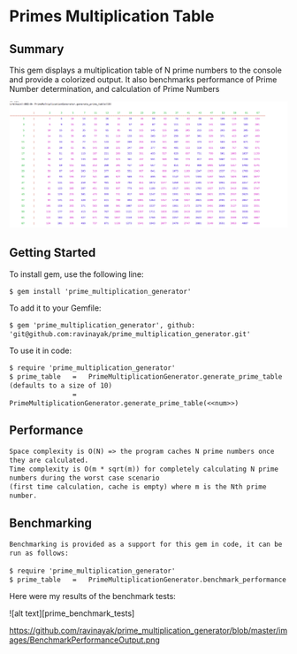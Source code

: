 # Primes Multiplication Table

## Summary

This gem displays a multiplication table of N prime numbers to the console and provide a colorized output. It also
benchmarks performance of Prime Number determination, and calculation of Prime Numbers

![alt text][sample_output]

[sample_output]: https://github.com/ravinayak/prime_multiplication_generator/blob/master/images/SampleOutput.png

## Getting Started

To install gem, use the following line:

    $ gem install 'prime_multiplication_generator'

To add it to your Gemfile:

    $ gem 'prime_multiplication_generator', github: 'git@github.com:ravinayak/prime_multiplication_generator.git'

To use it in code:

    $ require 'prime_multiplication_generator'
    $ prime_table   =   PrimeMultiplicationGenerator.generate_prime_table (defaults to a size of 10)
                    =   PrimeMultiplicationGenerator.generate_prime_table(<<num>>)

## Performance

    Space complexity is O(N) => the program caches N prime numbers once they are calculated.
    Time complexity is O(m * sqrt(m)) for completely calculating N prime numbers during the worst case scenario
    (first time calculation, cache is empty) where m is the Nth prime number.

## Benchmarking

    Benchmarking is provided as a support for this gem in code, it can be run as follows:

    $ require 'prime_multiplication_generator'
    $ prime_table   =   PrimeMultiplicationGenerator.benchmark_performance

  Here were my results of the benchmark tests:

  ![alt text][prime_benchmark_tests]

  https://github.com/ravinayak/prime_multiplication_generator/blob/master/images/BenchmarkPerformanceOutput.png
